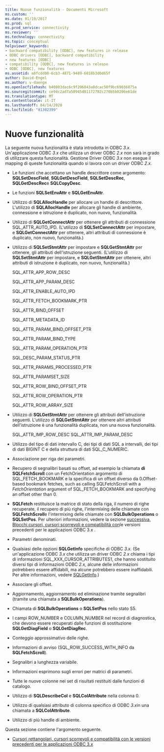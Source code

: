 ```yaml
---
title: Nuove funzionalità - Documenti Microsoft
ms.custom: ''
ms.date: 01/19/2017
ms.prod: sql
ms.prod_service: connectivity
ms.reviewer: ''
ms.technology: connectivity
ms.topic: conceptual
helpviewer_keywords:
- backward compatibility [ODBC], new features in release
- ODBC drivers [ODBC], backward compatibility
- new features [ODBC]
- compatibility [ODBC], new features in release
- ODBC [ODBC], new features
ms.assetid: a8fcdd00-6cb3-4871-9489-6018b3d0d65f
author: David-Engel
ms.author: v-daenge
ms.openlocfilehash: b40803dac6c9f296043a8dcac50f9bc69036875a
ms.sourcegitcommit: ce94c2ad7a50945481172782c270b5b0206e61de
ms.translationtype: MT
ms.contentlocale: it-IT
ms.lasthandoff: 04/14/2020
ms.locfileid: "81302399"
---
```

# <a name="new-features"></a>Nuove funzionalità
La seguente nuova funzionalità è stata introdotta in ODBC *3.x*. Un'applicazione ODBC *3.x* che utilizza un driver ODBC *2.x* non sarà in grado di utilizzare questa funzionalità. Gestione Driver ODBC *3.x* non esegue il mapping di queste funzionalità quando si lavora con un driver ODBC *2.x.*  
  
-   Le funzioni che accettano un handle descrittore come argomento: **SQLSetDescField**, **SQLGetDescField**, **SQLSetDescRec**, **SQLGetDescRec**e **SQLCopyDesc**.  
  
-   Le funzioni **SQLSetEnvAttr** e **SQLGetEnvAttr**.  
  
-   Utilizzo di **SQLAllocHandle** per allocare un handle di descrittore. L'utilizzo di **SQLAllocHandle** per allocare gli handle di ambiente, connessione e istruzione è duplicato, non nuovo, funzionalità.  
  
-   Utilizzo di **SQLGetConnectAttr** per ottenere gli attributi di connessione SQL_ATTR_AUTO_IPD. (L'utilizzo di **SQLSetConnectAttr** per impostare, e **SQLGetConnectAttr** per ottenere, altri attributi di connessione è duplicato, non nuovo, funzionalità.)  
  
-   Utilizzo di **SQLSetStmtAttr** per impostare e **SQLGetStmtAttr** per ottenere, gli attributi dell'istruzione seguenti. (L'utilizzo di **SQLSetStmtAttr** per impostare, e **SQLGetStmtAttr** per ottenere, altri attributi di istruzione è duplicato, non nuovo, funzionalità.)  
  
     SQL_ATTR_APP_ROW_DESC  
  
     SQL_ATTR_APP_PARAM_DESC  
  
     SQL_ATTR_ENABLE_AUTO_IPD  
  
     SQL_ATTR_FETCH_BOOKMARK_PTR  
  
     SQL_ATTR_BIND_OFFSET  
  
     SQL_ATTR_METADATA_ID  
  
     SQL_ATTR_PARAM_BIND_OFFSET_PTR  
  
     SQL_ATTR_PARAM_BIND_TYPE  
  
     SQL_ATTR_PARAM_OPERATION_PTR  
  
     SQL_DESC_PARAM_STATUS_PTR  
  
     SQL_ATTR_PARAMS_PROCESSED_PTR  
  
     SQL_ATTR_PARAMSET_SIZE  
  
     SQL_ATTR_ROW_BIND_OFFSET_PTR  
  
     SQL_ATTR_ROW_OPERATION_PTR  
  
     SQL_ATTR_ROW_ARRAY_SIZE  
  
-   Utilizzo di **SQLGetStmtAttr** per ottenere gli attributi dell'istruzione seguenti. L'utilizzo di **SQLGetStmtAttr** per ottenere altri attributi dell'istruzione è una funzionalità duplicata, non una nuova funzionalità.  
  
     SQL_ATTR_IMP_ROW_DESC SQL_ATTR_IMP_PARAM_DESC  
  
-   Utilizzo del tipo di dati intervallo C, dei tipi di dati SQL a intervalli, dei tipi di dati BIGINT C e della struttura di dati SQL_C_NUMERIC.  
  
-   Associazione per riga dei parametri.  
  
-   Recupero di segnalibri basati su offset, ad esempio la chiamata **di SQLFetchScroll** con un FetchOrientation argomento di SQL_FETCH_BOOKMARK e la specifica di un offset diverso da 0.Offset-based bookmark fetches, such as calling SQLFetchScroll with a *FetchOrientation* argument of SQL_FETCH_BOOKMARK and specifying an offset other than 0.  
  
-   **SQLFetch** restituisce la matrice di stato della riga, il numero di righe recuperate, il recupero di più righe, l'intermixing delle chiamate con **SQLFetchScroll**e l'intermixing delle chiamate con **SQLBulkOperations** o **SQLSetPos**. Per ulteriori informazioni, vedere la sezione [successiva, Blocchi cursori, cursori scorrevoli e compatibilità con](../../../odbc/reference/develop-app/block-cursors-scrollable-backward-compatibility-odbc-3-x-applications.md)le versioni precedenti per le applicazioni ODBC 3.x .  
  
-   Parametri denominati.  
  
-   Qualsiasi delle opzioni **SQLGetInfo** specifiche di ODBC *3.x.* (Se un'applicazione ODBC *3.x* che utilizza un driver ODBC *2.x* chiama i tipi di informazioni SQL_XXX_CURSOR_ATTRIBUTES1, che hanno sostituito diversi tipi di informazioni ODBC *2.x,* alcune delle informazioni potrebbero essere affidabili, ma alcune potrebbero essere inaffidabili. Per altre informazioni, vedere [SQLGetInfo](../../../odbc/reference/syntax/sqlgetinfo-function.md).)  
  
-   Associare gli offset.  
  
-   Aggiornamento, aggiornamento ed eliminazione tramite segnalibri (tramite una chiamata a **SQLBulkOperations**).  
  
-   Chiamata di **SQLBulkOperations** o **SQLSetPos** nello stato S5.  
  
-   I campi ROW_NUMBER e COLUMN_NUMBER nel record di diagnostica, che devono essere recuperati dalle funzioni di sostituzione **SQLGetDiagField** o **SQLGetDiagRec**.  
  
-   Conteggio approssimativo delle righe.  
  
-   Informazioni di avviso (SQL_ROW_SUCCESS_WITH_INFO da **SQLFetchScroll**).  
  
-   Segnalibri a lunghezza variabile.  
  
-   Informazioni esprimono sugli errori per matrici di parametri.  
  
-   Tutte le nuove colonne nei set di risultati restituiti dalle funzioni di catalogo.  
  
-   Utilizzo di **SQLDescribeCol** e **SQLColAttribute** nella colonna 0.  
  
-   Utilizzo di qualsiasi attributo di colonna specifico di ODBC *3.x*in una chiamata a **SQLColAttribute**.  
  
-   Utilizzo di più handle di ambiente.  
  
 Questa sezione contiene l'argomento seguente.  
  
-   [Cursori rettangolari, cursori scorrevoli e compatibilità con le versioni precedenti per le applicazioni ODBC 3.x](../../../odbc/reference/develop-app/block-cursors-scrollable-backward-compatibility-odbc-3-x-applications.md)
